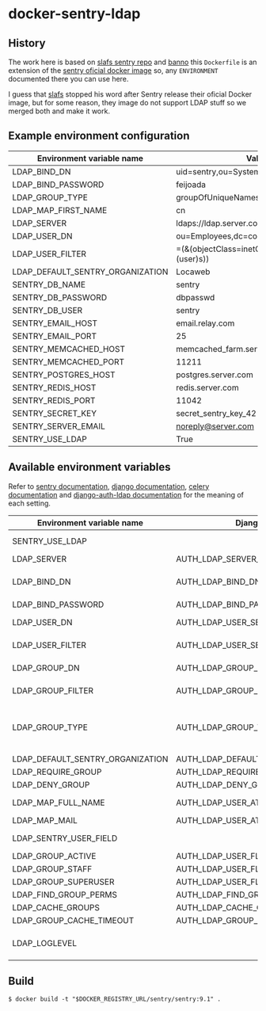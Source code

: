 # docker-sentry-ldap

## History

The work here is based on [slafs sentry repo](https://github.com/slafs/sentry-docker) and [banno](https://github.com/Banno/getsentry-ldap-auth) this `Dockerfile` is an extension of the [sentry oficial docker image](https://hub.docker.com/_/sentry/) so, any `ENVIRONMENT` documented there you can use here.

I guess that [slafs](https://github.com/slafs) stopped his word after Sentry release their oficial Docker image, but for some reason, they image do not support LDAP stuff so we merged both and make it work.

## Example environment configuration

Environment variable name | Value
---------------------------------|-------------------------
LDAP_BIND_DN                     | uid=sentry,ou=Systems,dc=server,dc=com
LDAP_BIND_PASSWORD               | feijoada
LDAP_GROUP_TYPE                  | groupOfUniqueNames
LDAP_MAP_FIRST_NAME              | cn
LDAP_SERVER                      | ldaps://ldap.server.com:636
LDAP_USER_DN                     | ou=Employees,dc=company,dc=com
LDAP_USER_FILTER                 | =(&(objectClass=inetOrgPerson)(mail=%(user)s))
LDAP_DEFAULT_SENTRY_ORGANIZATION | Locaweb
SENTRY_DB_NAME                   | sentry
SENTRY_DB_PASSWORD               | dbpasswd 
SENTRY_DB_USER                   | sentry
SENTRY_EMAIL_HOST                | email.relay.com
SENTRY_EMAIL_PORT                | 25
SENTRY_MEMCACHED_HOST            | memcached_farm.server.com
SENTRY_MEMCACHED_PORT            | 11211
SENTRY_POSTGRES_HOST             | postgres.server.com 
SENTRY_REDIS_HOST                | redis.server.com 
SENTRY_REDIS_PORT                | 11042
SENTRY_SECRET_KEY                | secret_sentry_key_42 
SENTRY_SERVER_EMAIL              | noreply@server.com
SENTRY_USE_LDAP                  | True

## Available environment variables

Refer to [sentry documentation](https://docs.getsentry.com/server/config/),
[django documentation](https://docs.djangoproject.com/en/1.6/ref/settings/),
[celery documentation](http://docs.celeryproject.org/en/latest/)
and [django-auth-ldap documentation](https://pythonhosted.org/django-auth-ldap/reference.html)
for the meaning of each setting.

Environment variable name       | Django/Sentry setting                         | Type | Default value                                         | Description
---------------------------------|-----------------------------------------------|------|-------------------------------------------------------|------------------------------------------------------------------------
SENTRY_USE_LDAP                  |                                               | bool | False                                                 | if set to ``False`` all other LDAP settings are discarded
LDAP_SERVER                      | AUTH_LDAP_SERVER_URI                          |      | ``ldap://localhost``                                  | Example: ``ldaps://ldap.locaweb.com:639`` 
LDAP_BIND_DN                     | AUTH_LDAP_BIND_DN                             |      | ''                                                    | The user used to login at ldap, normally this is a system user example:  uid=sentry,ou=Systems,dc=locaweb,dc=com
LDAP_BIND_PASSWORD               | AUTH_LDAP_BIND_PASSWORD                       |      | ''                                                    | The password of the user 
LDAP_USER_DN                     | AUTH_LDAP_USER_SEARCH*                        |      | **REQUIRED!** if you want to use LDAP auth            | first argument of LDAPSearch (base_dn) when searching for users
LDAP_USER_FILTER                 | AUTH_LDAP_USER_SEARCH*                        |      | ``(&(objectClass=inetOrgPerson)(cn=%(user)s))``       | third argument of LDAPSearch (filterstr) when searching for users
LDAP_GROUP_DN                    | AUTH_LDAP_GROUP_SEARCH*                       |      | ''                                                    | first argument of LDAPSearch (base_dn) when searching for groups
LDAP_GROUP_FILTER                | AUTH_LDAP_GROUP_SEARCH*                       |      | ``(objectClass=groupOfUniqueNames)``                  | third argument of LDAPSearch (filterstr) when searching for groups
LDAP_GROUP_TYPE                  | AUTH_LDAP_GROUP_TYPE*                         |      | ''                                                    | if set to 'groupOfUniqueNames' then ``AUTH_LDAP_GROUP_TYPE = GroupOfUniqueNamesType()``, if set to 'posixGroup' then ``AUTH_LDAP_GROUP_TYPE = PosixGroupType()``.
LDAP_DEFAULT_SENTRY_ORGANIZATION | AUTH_LDAP_DEFAULT_SENTRY_ORGANIZATION         |      | ``Locaweb``                                           | Name of the Sentry Default Organization
LDAP_REQUIRE_GROUP               | AUTH_LDAP_REQUIRE_GROUP                       |      | None                                                  |
LDAP_DENY_GROUP                  | AUTH_LDAP_DENY_GROUP                          |      | None                                                  |
LDAP_MAP_FULL_NAME               | AUTH_LDAP_USER_ATTR_MAP['first_name']         |      | ``cn``                                                | Please make sure that this property have the full name of the user 
LDAP_MAP_MAIL                    | AUTH_LDAP_USER_ATTR_MAP['email']              |      | ``mail``                                              |
LDAP_SENTRY_USER_FIELD           |                                               |      | ``mail``                                              | Which LDAP field will be used to create the Sentry username
LDAP_GROUP_ACTIVE                | AUTH_LDAP_USER_FLAGS_BY_GROUP['is_active']    |      | ''                                                    |
LDAP_GROUP_STAFF                 | AUTH_LDAP_USER_FLAGS_BY_GROUP['is_staff']     |      | ''                                                    |
LDAP_GROUP_SUPERUSER             | AUTH_LDAP_USER_FLAGS_BY_GROUP['is_superuser'] |      | ''                                                    |
LDAP_FIND_GROUP_PERMS            | AUTH_LDAP_FIND_GROUP_PERMS                    | bool | False                                                 |
LDAP_CACHE_GROUPS                | AUTH_LDAP_CACHE_GROUPS                        | bool | True                                                  |
LDAP_GROUP_CACHE_TIMEOUT         | AUTH_LDAP_GROUP_CACHE_TIMEOUT                 | int  | 3600                                                  |
LDAP_LOGLEVEL                    |                                               |      | ``DEBUG``                                             | django_auth_ldap logger level (other values: NOTSET (to disable), INFO, WARNING, ERROR or CRITICAL)

## Build

```
$ docker build -t "$DOCKER_REGISTRY_URL/sentry/sentry:9.1" .
```

